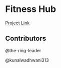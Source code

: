 # Fitness Hub
[Project Link](https://grand-bunny-199fa7.netlify.app/) 

## Contributors

@the-ring-leader

@kunalwadhwani313
